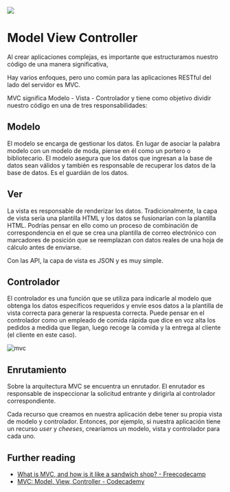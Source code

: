 ![](https://pataruco.github.io/ga-assets/assets/logos/ga.svg)

# Model View Controller

Al crear aplicaciones complejas, es importante que estructuramos nuestro código de una manera significativa,

Hay varios enfoques, pero uno común para las aplicaciones RESTful del lado del servidor es MVC.

MVC significa Modelo - Vista - Controlador y tiene como objetivo dividir nuestro código en una de tres responsabilidades:

## Modelo

El modelo se encarga de gestionar los datos. En lugar de asociar la palabra modelo con un modelo de moda, piense en él como un portero o bibliotecario. El modelo asegura que los datos que ingresan a la base de datos sean válidos y también es responsable de recuperar los datos de la base de datos. Es el guardián de los datos.

## Ver

La vista es responsable de renderizar los datos. Tradicionalmente, la capa de vista sería una plantilla HTML y los datos se fusionarían con la plantilla HTML. Podrías pensar en ello como un proceso de combinación de correspondencia en el que se crea una plantilla de correo electrónico con marcadores de posición que se reemplazan con datos reales de una hoja de cálculo antes de enviarse.

Con las API, la capa de vista es JSON y es muy simple.

## Controlador

El controlador es una función que se utiliza para indicarle al modelo que obtenga los datos específicos requeridos y envíe esos datos a la plantilla de vista correcta para generar la respuesta correcta. Puede pensar en el controlador como un empleado de comida rápida que dice en voz alta los pedidos a medida que llegan, luego recoge la comida y la entrega al cliente (el cliente en este caso).

![mvc](https://media.git.generalassemb.ly/user/15120/files/c01a6d80-2dec-11e9-97a7-68ef21ea4d1e)

## Enrutamiento

Sobre la arquitectura MVC se encuentra un enrutador. El enrutador es responsable de inspeccionar la solicitud entrante y dirigirla al controlador correspondiente.

Cada recurso que creamos en nuestra aplicación debe tener su propia vista de modelo y controlador. Entonces, por ejemplo, si nuestra aplicación tiene un recurso _user_ y _cheeses_, crearíamos un modelo, vista y controlador para cada uno.

## Further reading

- [What is MVC, and how is it like a sandwich shop? - Freecodecamp](https://medium.freecodecamp.org/simplified-explanation-to-mvc-5d307796df30)
- [MVC: Model, View, Controller - Codecademy](https://www.codecademy.com/articles/mvc)
